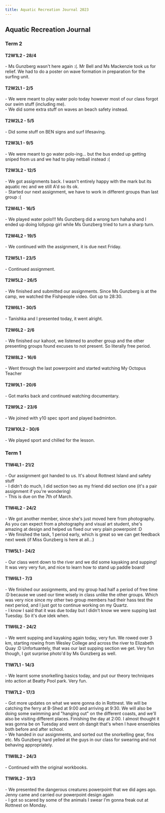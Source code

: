 ```yaml
---
title: Aquatic Recreation Journal 2023
---
```


<body>
  <h2>Aquatic Recreation Journal</h2>
  <h3>Term 2</h3>
  <h4>T2W1L2 - 28/4</h4>
  <p>- Ms Gunzberg wasn't here again :(. Mr Bell and Ms Mackenzie took us for relief. We had to do a poster on wave formation in preparation for the surfing unit.</p>
  <h4>T2W2L1 - 2/5</h4>
  <p>- We were meant to play water polo today however most of our class forgot our swim stuff (including me).<br>- We did some extra stuff on waves an beach safety instead.</p>
  <h4>T2W2L2 - 5/5</h4>
  <p>- Did some stuff on BEN signs and surf lifesaving.</p>
  <h4>T2W3L1 - 9/5</h4>
  <p>- We were meant to go water polo-ing... but the bus ended up getting sniped from us and we had to play netball instead :(</p>
  <h4>T2W3L2 - 12/5</h4>
  <p>- We got assignments back. I wasn't entirely happy with the mark but its aquatic rec and we still A'd so its ok.<br>- Started our next assignment, we have to work in different groups than last group :(</p>
  <h4>T2W4L1 - 16/5</h4>
  <p>- We played water polo!!! Ms Gunzberg did a wrong turn hahaha and I ended up doing lollypop girl while Ms Gunzberg tried to turn a sharp turn.</p>
  <h4>T2W4L2 - 19/5</h4>
  <p>- We continued with the assignment, it is due next Friday.</p>
  <h4>T2W5L1 - 23/5</h4>
  <p>- Continued assignment.</p>
  <h4>T2W5L2 - 26/5</h4>
  <p>- We finished and submitted our assignments. Since Ms Gunzberg is at the camp, we watched the Fishpeople video. Got up to 28:30.</p>
  <h4>T2W6L1 - 30/5</h4>
  <p>- Tanishka and I presented today, it went alright.</p>
  <h4>T2W6L2 - 2/6</h4>
  <p>- We finished our kahoot, we listened to another group and the other presenting groups found excuses to not present. So literally free period.</p>
  <h4>T2W8L2 - 16/6</h4>
  <p>- Went through the last powerpoint and started watching My Octopus Teacher</p>
  <h4>T2W9L1 - 20/6</h4>
  <p>- Got marks back and continued watching documentary.</p>
  <h4>T2W9L2 - 23/6</h4>
  <p>- We joined with y10 spec sport and played badminton.</p>
  <h4>T2W10L2 - 30/6</h4>
  <p>- We played sport and chilled for the lesson.</p>








  <h3>Term 1</h3>
  <h4>T1W4L1 - 21/2</h4>
  <p>- Our assignment got handed to us. It's about Rottnest Island and safety stuff<br>- I didn't do much, I did section two as my friend did section one (it's a pair assignment if you're wondering)<br>- This is due on the 7th of March.</p>
  <h4>T1W4L2 - 24/2</h4>
  <p>- We got another member, since she's just moved here from photography. As you can expect from a photography and visual art student, she's amazing at design and helped us fixed our very plain powerpoint :D<br>- We finished the task, 1 period early, which is great so we can get feedback next week (if Miss Gunzberg is here at all...)</p>
  <h4>T1W5L1 - 24/2</h4>
  <p>- Our class went down to the river and we did some kayaking and supping! It was very very fun, and nice to learn how to stand up paddle board!</p>
  <h4>T1W6L1 - 7/3</h4>
  <p>- We finished our assignments, and my group had half a period of free time :D because we used our time wisely in class unlike the other groups. Which was very nice since my other two group members had their hass test the next period, and I just got to continue working on my Quartz.<br>- I know I said that it was due today but I didn't know we were supping last Tuesday. So it's due idek when.</p>
  <h4>T1W6L2 - 24/2</h4>
  <p>- We went supping and kayaking again today, very fun. We rowed over 3 km, starting rowing from Wesley College and across the river to Elizabeth Quay :D Unfortuantely, that was our last supping section we get. Very fun though, I got surprise photo'd by Ms Gunzberg as well.</p>
  <h4>T1W7L1 - 14/3</h4>
  <p>- We learnt some snorkelling basics today, and put our theory techniques into action at Beatty Pool park. Very fun.</p>
  <h4>T1W7L2 - 17/3</h4>
  <p>- Got more updates on what we were gonna do in Rottnest. We will be catching the ferry at B-Shed at 9:00 and arriving at 9:30. We will also be doing some swimming and "hanging out" on the different coasts, and we'll also be visiting different places. Finishing the day at 2:00. I almost thought it was gonna be on Tuesday and went oh dangit that's when I have ensembles both before and after school.<br>- We handed in our assignments, and sorted out the snorkelling gear, fins etc. Ms Gunzberg hard yelled at the guys in our class for swearing and not behaving appropriately.</p>
  <h4>T1W8L2 - 24/3</h4>
  <p>- Continued with the original workbooks.</p>
  <h4>T1W9L2 - 31/3</h4>
  <p>- We presented the dangerous creatures powerpoint that we did ages ago. Jenny came and carried our powerpoint design again<br>- I got so scared by some of the animals I swear I'm gonna freak out at Rottnest on Monday.</p>
</body>
